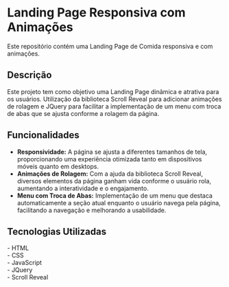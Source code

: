# Landing Page Responsiva com Animações
<p>Este repositório contém uma Landing Page de Comida responsiva e com animações.</p>

<h2>Descrição</h2>
<p>Este projeto tem como objetivo uma Landing Page dinâmica e atrativa para os usuários. Utilização da biblioteca Scroll Reveal para adicionar animações de rolagem e JQuery para facilitar a implementação de um menu com troca de abas que se ajusta conforme a rolagem da página.</p>

<h2>Funcionalidades</h2>
<ul>
  <li><strong>Responsividade:</strong> A página se ajusta a diferentes tamanhos de tela, proporcionando uma experiência otimizada tanto em dispositivos móveis quanto em desktops.</li>
  <li><strong>Animações de Rolagem:</strong> Com a ajuda da biblioteca Scroll Reveal, diversos elementos da página ganham vida conforme o usuário rola, aumentando a interatividade e o engajamento.</li>
  <li><strong>Menu com Troca de Abas:</strong> Implementação de um menu que destaca automaticamente a seção atual enquanto o usuário navega pela página, facilitando a navegação e melhorando a usabilidade.</li>
</ul>

<h2>Tecnologias Utilizadas</h2>
- HTML<br>
- CSS<br>
- JavaScript<br>
- JQuery<br>
- Scroll Reveal
